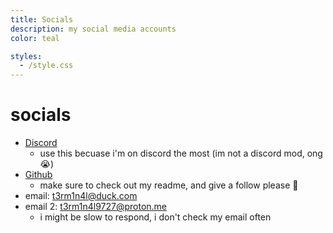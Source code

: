 ```yaml
---
title: Socials
description: my social media accounts
color: teal

styles:
  - /style.css
---
```


# socials
* <a class="no-style socials" href="https://discord.com/users/861917446750863402">Discord</a>
  - use this becuase i'm on discord the most (im not a discord mod, ong :sob:)
* <a class="no-style socials" href="https://github.com/T3M1N4L/">Github</a>
  - make sure to check out my readme, and give a follow please :pray:
* email: [t3rm1n4l@duck.com](mailto:t3rm1n4l9727@duck.com)
* email 2: [t3rm1n4l9727@proton.me](mailto:t3rm1n4l9727@proton.me)
  - i might be slow to respond, i don't check my email often
